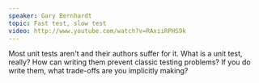 ```yaml
---
speaker: Gary Bernhardt
topic: Fast test, slow test
video: http://www.youtube.com/watch?v=RAxiiRPHS9k
---
```


Most unit tests aren't and their authors suffer for it. What is a unit test, really? How can writing them prevent classic testing problems? If you do write them, what trade-offs are you implicitly making?
